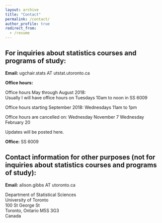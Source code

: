 ```yaml
---
layout: archive
title: "Contact"
permalink: /contact/
author_profile: true
redirect_from:
  - /resume
---
```


## For inquiries about statistics courses and programs of study:

**Email:** ugchair.stats AT utstat.utoronto.ca

**Office hours:**

Office hours May through August 2018:   
Usually I will have office hours on Tuesdays 10am to noon in SS 6009 

Office hours starting September 2018:
Wednesdays 11am to 1pm

Office hours are cancelled on:
Wednesday November 7
Wednesday February 20

Updates will be posted here.

**Office:** SS 6009

## Contact information for other purposes (not for inquiries about statistics courses and programs of study):

**Email:** alison.gibbs AT utoronto.ca

Department of Statistical Sciences  
University of Toronto  
100 St George St  
Toronto, Ontario M5S 3G3  
Canada

